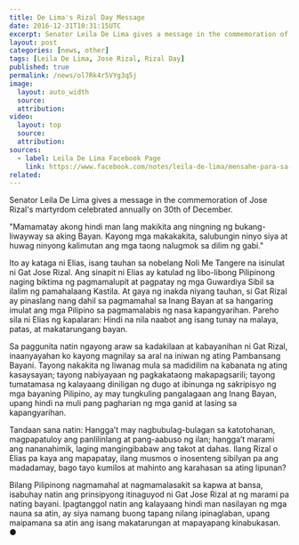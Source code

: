 ```yaml
---
title: De Lima's Rizal Day Message
date: 2016-12-31T10:31:15UTC
excerpt: Senator Leila De Lima gives a message in the commemoration of Jose Rizal's martyrdom celebrated annually on 30th of December.
layout: post
categories: [news, other]
tags: [Leila De Lima, Jose Rizal, Rizal Day]
published: true
permalink: /news/ol7Rk4r5VYg3q5j
image:
  layout: auto_width
  source: 
  attribution: 
video:
  layout: top
  source: 
  attribution: 
sources:
  - label: Leila De Lima Facebook Page
    link: https://www.facebook.com/notes/leila-de-lima/mensahe-para-sa-paggunita-ng-araw-ni-rizal/1907686246128588
related:
---
```


Senator Leila De Lima gives a message in the commemoration of Jose Rizal's martyrdom celebrated annually on 30th of December.

"Mamamatay akong hindi man lang makikita ang ningning ng bukang-liwayway sa aking Bayan. Kayong mga makakakita, salubungin ninyo siya at huwag ninyong kalimutan ang mga taong nalugmok sa dilim ng gabi."

Ito ay kataga ni Elias, isang tauhan sa nobelang Noli Me Tangere na isinulat ni Gat Jose Rizal. Ang sinapit ni Elias ay katulad ng libo-libong Pilipinong naging biktima ng pagmamalupit at pagpatay ng mga Guwardiya Sibil sa ilalim ng pamahalaang Kastila. At gaya ng inakda niyang tauhan, si Gat Rizal ay pinaslang nang dahil sa pagmamahal sa Inang Bayan at sa hangaring imulat ang mga Pilipino sa pagmamalabis ng nasa kapangyarihan. Pareho sila ni Elias ng kapalaran: Hindi na nila naabot ang isang tunay na malaya, patas, at makatarungang bayan.

Sa paggunita natin ngayong araw sa kadakilaan at kabayanihan ni Gat Rizal, inaanyayahan ko kayong magnilay sa aral na iniwan ng ating Pambansang Bayani. Tayong nakakita ng liwanag mula sa madidilim na kabanata ng ating kasaysayan; tayong nabiyayaan ng pagkakataong makapagsarili; tayong tumatamasa ng kalayaang diniligan ng dugo at ibinunga ng sakripisyo ng mga bayaning Pilipino, ay may tungkuling pangalagaan ang Inang Bayan, upang hindi na muli pang pagharian ng mga ganid at lasing sa kapangyarihan.

Tandaan sana natin: Hangga’t may nagbubulag-bulagan sa katotohanan, magpapatuloy ang panlilinlang at pang-aabuso ng ilan; hangga’t marami ang nananahimik, laging mangingibabaw ang takot at dahas. Ilang Rizal o Elias pa kaya ang mapapatay, ilang musmos o inosenteng sibilyan pa ang madadamay, bago tayo kumilos at mahinto ang karahasan sa ating lipunan?

Bilang Pilipinong nagmamahal at nagmamalasakit sa kapwa at bansa, isabuhay natin ang prinsipyong itinaguyod ni Gat Jose Rizal at ng marami pa nating bayani. Ipagtanggol natin ang kalayaang hindi man nasilayan ng mga nauna sa atin, ay siya namang buong tapang nilang ipinaglaban, upang maipamana sa atin ang isang makatarungan at mapayapang kinabukasan.
&#x25cf;
